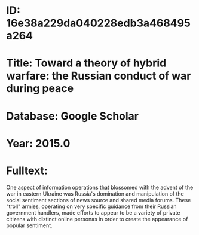 # ID: 16e38a229da040228edb3a468495a264
# Title: Toward a theory of hybrid warfare: the Russian conduct of war during peace
# Database: Google Scholar
# Year: 2015.0
# Fulltext:
One aspect of information operations that blossomed with the advent of the war in eastern Ukraine was Russia's domination and manipulation of the social sentiment sections of news source and shared media forums.
These "troll" armies, operating on very specific guidance from their Russian government handlers, made efforts to appear to be a variety of private citizens with distinct online personas in order to create the appearance of popular sentiment.